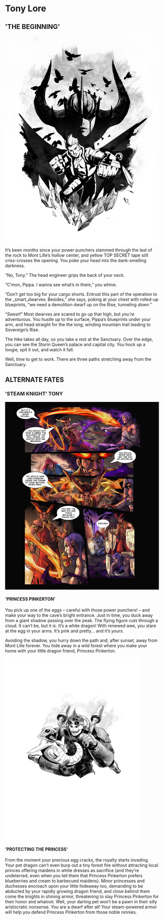 # Tony Lore

## 'THE BEGINNING'



![Me? I don&apos;t have haters, I mean, what&apos;s to hate?](../../../.gitbook/assets/tony_cyoa_cover1.jpg)

It’s been months since your power punchers slammed through the last of the rock to Mont Lille’s hollow center, and yellow TOP SECRET tape still criss-crosses the opening. You poke your head into the dank-smelling darkness.

“No, Tony.” The head engineer grips the back of your neck.

“C’mon, Pippa. I wanna see what’s in there,” you whine.

“Don’t get too big for your cargo shorts. Entrust this part of the operation to the _smart_dwarves. Besides,” she says, poking at your chest with rolled-up blueprints, “we need a demolition dwarf up on the Rise, tunneling _down_.”

“_Sweet!_” Most dwarves are scared to go up that high, but _you’re_ adventurous. You hustle up to the surface, Pippa’s blueprints under your arm, and head straight for the the long, winding mountain trail leading to Sovereign’s Rise.

The hike takes all day, so you take a rest at the Sanctuary. Over the edge, you can see the Storm Queen’s palace and capital city. You hock up a loogie, spit it out, and watch it fall.

Well, time to get to work. There are three paths stretching away from the Sanctuary.

## ALTERNATE FATES

### 'STEAM KNIGHT' TONY

![](../../../.gitbook/assets/image%20%28235%29.png)

#### 'PRINCESS PINKERTON'

You pick up one of the eggs – careful with those power punchers! – and make your way to the cave’s bright entrance. Just in time, you duck away from a giant shadow passing over the peak. The flying figure cuts through a cloud. It can’t be, but it _is_. It’s a white dragon! With renewed awe, you stare at the egg in your arms. It’s pink and pretty… and it’s _yours_.

Avoiding the shadow, you hurry down the path and, after sunset, away from Mont Lille forever. You hide away in a wild forest where you make your home with your little dragon friend, Princess Pinkerton.



![](../../../.gitbook/assets/image%20%28114%29.png)

#### '**PROTECTING THE PRINCESS'**

From the moment your precious egg cracks, the royalty starts invading. Your pet dragon can’t even burp out a tiny forest fire without attracting local princes offering maidens in white dresses as sacrifice \(and they’re undeterred, even when you tell them that Princess Pinkerton prefers blueberries and cream to barbecued maidens\). Minor princesses and duchesses encroach upon your little hideaway too, demanding to be abducted by your rapidly growing dragon friend, and close behind them come the knights in shining armor, threatening to slay Princess Pinkerton for their honor and whatnot. Well, your darling pet won’t be a pawn in their silly aristocratic nonsense. You are a dwarf after all! Your steam-powered armor will help you defend Princess Pinkerton from those noble ninnies.



